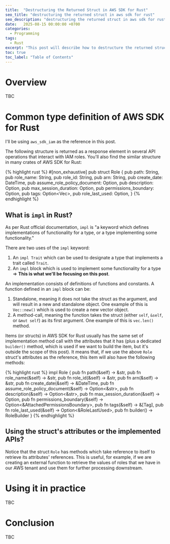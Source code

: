 ```yaml
---
title:  "Destructuring the Returned Struct in AWS SDK for Rust"
seo_title: "destructuring the returned struct in aws sdk for rust"
seo_description: "destructuring the returned struct in aws sdk for rust"
date:   2025-08-15 00:00:00 +0700
categories:
  - Programming
tags:
  - Rust
excerpt: "This post will describe how to destructure the returned struct from AWS SDK for Rust while avoiding cloning the whole object."
toc: true
toc_label: "Table of Contents"
---
```

# Overview
TBC

# Common type definition of AWS SDK for Rust
I'll be using `aws_sdk_iam` as the reference in this post.

The following structure is returned as a response element in several API operations that interact with IAM roles. You'll also find the similar structure in many crates of AWS SDK for Rust:

{% highlight rust %}
#[non_exhaustive]
pub struct Role {
    pub path: String,
    pub role_name: String,
    pub role_id: String,
    pub arn: String,
    pub create_date: DateTime,
    pub assume_role_policy_document: Option<String>,
    pub description: Option<String>,
    pub max_session_duration: Option<i32>,
    pub permissions_boundary: Option<AttachedPermissionsBoundary>,
    pub tags: Option<Vec<Tag>>,
    pub role_last_used: Option<RoleLastUsed>,
}
{% endhighlight %}

## What is `impl` in Rust?
As per Rust official documentation, `impl` is "a keyword which defines implementations of functionality for a type, or a type implementing some functionality."

There are two uses of the `impl` keyword:
1. An `impl Trait` which can be used to designate a type that implements a trait called `Trait`.
2. An `impl` block which is used to implement some functionality for a type => **This is what we'll be focusing on this post**.

An implementation consists of definitions of functions and constants. A function defined in an `impl` block can be:
1. Standalone, meaning it does not take the struct as the argument, and will result in a new and standalone object. One example of this is `Vec::new()` which is used to create a new vector object.
2. A method-call, meaning the function takes the struct (either `self`, `&self`, or `&mut self`) as its first argument. One example of this is `vec.len()` method.

Items (or structs) in AWS SDK for Rust usually has the same set of implementation method call with the attributes that it has (plus a dedicated `builder()` method, which is used if we want to build the item, but it's outside the scope of this post). It means that, if we use the above `Role` struct's attributes as the reference, this item will also have the following methods:

{% highlight rust %}
impl Role {
    pub fn path(&self) -> &str,
    pub fn role_name(&self) -> &str,
    pub fn role_id(&self) -> &str,
    pub fn arn(&self) -> &str,
    pub fn create_date(&self) -> &DateTime,
    pub fn assume_role_policy_document(&self) -> Option<&str>,
    pub fn description(&self) -> Option<&str>,
    pub fn max_session_duration(&self) -> Option<i32>,
    pub fn permissions_boundary(&self) -> Option<&AttachedPermissionsBoundary>,
    pub fn tags(&self) -> &[Tag],
    pub fn role_last_used(&self) -> Option<&RoleLastUsed>,
    pub fn builder() -> RoleBuilder
}
{% endhighlight %}

## Using the struct's attributes or the implemented APIs?
Notice that the struct `Role` has methods which take reference to itself to retrieve its attributes' references. This is useful, for example, if we are creating an external function to retrieve the values of roles that we have in our AWS tenant and use them for further processing downstream.

# Using it in practice
TBC

# Conclusion
TBC